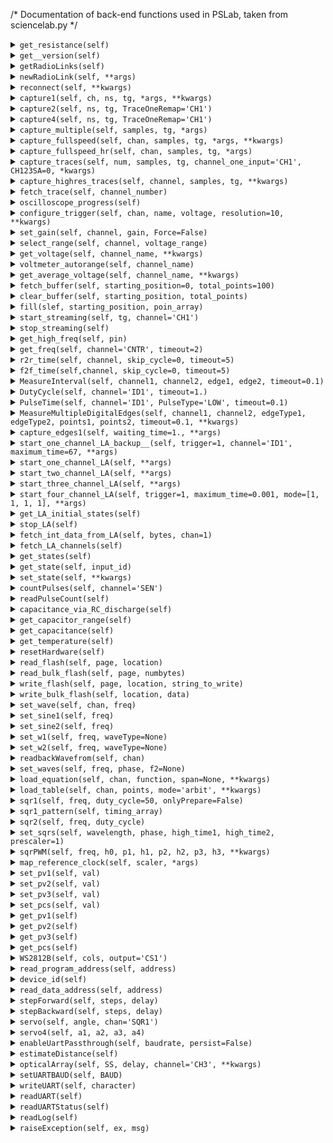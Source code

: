 /* Documentation of back-end functions used in PSLab, taken from sciencelab.py */

<details>
<summary><code>get_resistance(self)</code></summary><br />
</details>

<details>
<summary><code>get__version(self)</code></summary><br />
</details>

<details>
<summary><code>getRadioLinks(self)</code></summary><br />
</details>

<details>
<summary><code>newRadioLink(self, **args)</code></summary><br />
</details>

<details>
<summary><code>reconnect(self, **kwargs)</code></summary><br />
</details>

<details>
<summary><code>capture1(self, ch, ns, tg, *args, **kwargs)</code></summary><br />
</details>

<details>
<summary><code>capture2(self, ns, tg, TraceOneRemap='CH1')</code></summary><br />
</details>

<details>
<summary><code>capture4(self, ns, tg, TraceOneRemap='CH1')</code></summary><br />
</details>

<details>
<summary><code>capture_multiple(self, samples, tg, *args)</code></summary><br />
</details>

<details>
<summary><code>capture_fullspeed(self, chan, samples, tg, *args, **kwargs)</code></summary><br />
</details>

<details>
<summary><code>capture_fullspeed_hr(self, chan, samples, tg, *args)</code></summary><br />
</details>

<details>
<summary><code>capture_traces(self, num, samples, tg, channel_one_input='CH1', CH123SA=0, *kwargs)</code></summary><br />
</details>

<details>
<summary><code>capture_highres_traces(self, channel, samples, tg, **kwargs)</code></summary><br />
</details>

<details>
<summary><code>fetch_trace(self, channel_number)</code></summary><br />
</details>

<details>
<summary><code>oscilloscope_progress(self)</code></summary><br />
</details>

<details>
<summary><code>configure_trigger(self, chan, name, voltage, resolution=10, **kwargs)</code></summary><br />
</details>

<details>
<summary><code>set_gain(self, channel, gain, Force=False)</code></summary><br />
</details>

<details>
<summary><code>select_range(self, channel, voltage_range)</code></summary><br />
</details>

<details>
<summary><code>get_voltage(self, channel_name, **kwargs)</code></summary><br />
</details>

<details>
<summary><code>voltmeter_autorange(self, channel_name)</code></summary><br />
</details>

<details>
<summary><code>get_average_voltage(self, channel_name, **kwargs)</code></summary><br />
</details>

<details>
<summary><code>fetch_buffer(self, starting_position=0, total_points=100)</code></summary><br />
</details>

<details>
<summary><code>clear_buffer(self, starting_position, total_points)</code></summary><br />
</details>

<details>
<summary><code>fill(slef, starting_position, poin_array)</code></summary><br />
</details>

<details>
<summary><code>start_streaming(self, tg, channel='CH1')</code></summary><br />
</details>

<details>
<summary><code>stop_streaming(self)</code></summary><br />
</details>

<details>
<summary><code>get_high_freq(self, pin)</code></summary><br />
</details>

<details>
<summary><code>get_freq(self, channel='CNTR', timeout=2)</code></summary><br />
</details>

<details>
<summary><code>r2r_time(self, channel, skip_cycle=0, timeout=5)</code></summary><br />
</details>

<details>
<summary><code>f2f_time(self,channel, skip_cycle=0, timeout=5)</code></summary><br />
</details>

<details>
<summary><code>MeasureInterval(self, channel1, channel2, edge1, edge2, timeout=0.1)</code></summary><br />
</details>

<details>
<summary><code>DutyCycle(self, channel='ID1', timeout=1.)</code></summary><br />
</details>

<details>
<summary><code>PulseTime(self, channel='ID1', PulseType='LOW', timeout=0.1)</code></summary><br />
</details>

<details>
<summary><code>MeasureMultipleDigitalEdges(self, channel1, channel2, edgeType1, edgeType2, points1, points2, timeout=0.1, **kwargs)</code></summary><br />
</details>

<details>
<summary><code>capture_edges1(self, waiting_time=1., **args)</code></summary><br />
</details>

<details>
<summary><code>start_one_channel_LA_backup__(self, trigger=1, channel='ID1', maximum_time=67, **args)</code></summary><br />
</details>

<details>
<summary><code>start_one_channel_LA(self, **args)</code></summary><br />
</details>

<details>
<summary><code>start_two_channel_LA(self, **args)</code></summary><br />
</details>

<details>
<summary><code>start_three_channel_LA(self, **args)</code></summary><br />
</details>

<details>
<summary><code>start_four_channel_LA(self, trigger=1, maximum_time=0.001, mode=[1, 1, 1, 1], **args)</code></summary><br />
</details>

<details>
<summary><code>get_LA_initial_states(self)</code></summary><br />
</details>

<details>
<summary><code>stop_LA(self)</code></summary><br />
</details>

<details>
<summary><code>fetch_int_data_from_LA(self, bytes, chan=1)</code></summary><br />
</details>

<details>
<summary><code>fetch_LA_channels(self)</code></summary><br />
</details>

<details>
<summary><code>get_states(self)</code></summary><br />
</details>

<details>
<summary><code>get_state(self, input_id)</code></summary><br />
</details>

<details>
<summary><code>set_state(self, **kwargs)</code></summary><br />
</details>

<details>
<summary><code>countPulses(self, channel='SEN')</code></summary><br />
</details>

<details>
<summary><code>readPulseCount(self)</code></summary><br />
</details>

<details>
<summary><code>capacitance_via_RC_discharge(self)</code></summary><br />
</details>

<details>
<summary><code>get_capacitor_range(self)</code></summary><br />
</details>

<details>
<summary><code>get_capacitance(self)</code></summary><br />
</details>

<details>
<summary><code>get_temperature(self)</code></summary><br />
</details>

<details>
<summary><code>resetHardware(self)</code></summary><br />
</details>

<details>
<summary><code>read_flash(self, page, location)</code></summary><br />
</details>

<details>
<summary><code>read_bulk_flash(self, page, numbytes)</code></summary><br />
</details>

<details>
<summary><code>write_flash(self, page, location, string_to_write)</code></summary><br />
</details>

<details>
<summary><code>write_bulk_flash(self, location, data)</code></summary><br />
</details>

<details>
<summary><code>set_wave(self, chan, freq)</code></summary><br />
</details>

<details>
<summary><code>set_sine1(self, freq)</code></summary><br />
</details>

<details>
<summary><code>set_sine2(self, freq)</code></summary><br />
</details>

<details>
<summary><code>set_w1(self, freq, waveType=None)</code></summary><br />
</details>

<details>
<summary><code>set_w2(self, freq, waveType=None)</code></summary><br />
</details>

<details>
<summary><code>readbackWavefrom(self, chan)</code></summary><br />
</details>

<details>
<summary><code>set_waves(self, freq, phase, f2=None)</code></summary><br />
</details>

<details>
<summary><code>load_equation(self, chan, function, span=None, **kwargs)</code></summary><br />
</details>

<details>
<summary><code>load_table(self, chan, points, mode='arbit', **kwargs)</code></summary><br />
</details>

<details>
<summary><code>sqr1(self, freq, duty_cycle=50, onlyPrepare=False)</code></summary><br />
</details>

<details>
<summary><code>sqr1_pattern(self, timing_array)</code></summary><br />
</details>

<details>
<summary><code>sqr2(self, freq, duty_cycle)</code></summary><br />
</details>

<details>
<summary><code>set_sqrs(self, wavelength, phase, high_time1, high_time2, prescaler=1)</code></summary><br />
</details>

<details>
<summary><code>sqrPWM(self, freq, h0, p1, h1, p2, h2, p3, h3, **kwargs)</code></summary><br />
</details>

<details>
<summary><code>map_reference_clock(self, scaler, *args)</code></summary><br />
</details>

<details>
<summary><code>set_pv1(self, val)</code></summary><br />
</details>
 
<details>
<summary><code>set_pv2(self, val)</code></summary><br />
</details>

<details>
<summary><code>set_pv3(self, val)</code></summary><br />
</details>

<details>
<summary><code>set_pcs(self, val)</code></summary><br />
</details>

<details>
<summary><code>get_pv1(self)</code></summary><br />
</details>

<details>
<summary><code>get_pv2(self)</code></summary><br />
</details>

<details>
<summary><code>get_pv3(self)</code></summary><br />
</details>
 
<details>
<summary><code>get_pcs(self)</code></summary><br />
</details>
 
<details>
<summary><code>WS2812B(self, cols, output='CS1')</code></summary><br />
</details>
 
<details>
<summary><code>read_program_address(self, address)</code></summary><br />
</details>
 
<details>
<summary><code>device_id(self)</code></summary><br />
</details>
 
<details>
<summary><code>read_data_address(self, address)</code></summary><br />
</details>
 
<details>
<summary><code>stepForward(self, steps, delay)</code></summary><br />
</details>
 
<details>
<summary><code>stepBackward(self, steps, delay)</code></summary><br />
</details>
 
<details>
<summary><code>servo(self, angle, chan='SQR1')</code></summary><br />
</details>
 
<details>
<summary><code>servo4(self, a1, a2, a3, a4)</code></summary><br />
</details>
 
<details>
<summary><code>enableUartPassthrough(self, baudrate, persist=False)</code></summary><br />
</details>
 
<details>
<summary><code>estimateDistance(self)</code></summary><br />
</details>
 
<details>
<summary><code>opticalArray(self, SS, delay, channel='CH3', **kwargs)</code></summary><br />
</details>
 
<details>
<summary><code>setUARTBAUD(self, BAUD)</code></summary><br />
</details>
 
<details>
<summary><code>writeUART(self, character)</code></summary><br />
</details>
 
<details>
<summary><code>readUART(self)</code></summary><br />
</details>
 
<details>
<summary><code>readUARTStatus(self)</code></summary><br />
</details>
 
<details>
<summary><code>readLog(self)</code></summary><br />
</details>
 
<details>
<summary><code>raiseException(self, ex, msg)</code></summary><br />
</details>
